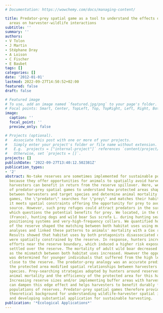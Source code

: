 ```yaml
---
# Documentation: https://wowchemy.com/docs/managing-content/

title: Predator-prey spatial game as a tool to understand the effects of protected
  areas on harvester-wildlife interactions
subtitle: ''
summary: ''
authors:
- V Tolon
- J Martin
- Stéphane Dray
- A Loison
- C Fischer
- E Baubet
tags: []
categories: []
date: '2012-01-01'
lastmod: 2022-09-27T14:50:52+02:00
featured: false
draft: false

# Featured image
# To use, add an image named `featured.jpg/png` to your page's folder.
# Focal points: Smart, Center, TopLeft, Top, TopRight, Left, Right, BottomLeft, Bottom, BottomRight.
image:
  caption: ''
  focal_point: ''
  preview_only: false

# Projects (optional).
#   Associate this post with one or more of your projects.
#   Simply enter your project's folder or file name without extension.
#   E.g. `projects = ["internal-project"]` references `content/project/deep-learning/index.md`.
#   Otherwise, set `projects = []`.
projects: []
publishDate: '2022-09-27T13:40:12.502381Z'
publication_types:
- '2'
abstract: No-take reserves are sometimes implemented for sustainable population harvesting
  because they offer opportunities for animals to spatially avoid harvesters, whereas
  harvesters can benefit in return from the reserve spillover. Here, we used the framework
  of predator-prey spatial games to understand how protected areas shape spatial interactions
  between harvesters and target species and determine animal mortality. In these spatial
  games, the \"predator\" searches for \"prey\" and matches their habitat use, unless
  it meets spatial constraints offering the opportunity for prey to avoid the mortality
  source. However, such prey refuges could attract predators in the surroundings,
  which questions the potential benefits for prey. We located, in the Geneva Basin
  (France), hunting dogs and wild boar Sus scrofa L. during hunting seasons with global
  positioning systems and very-high-frequency collars. We quantified how the proximity
  of the reserve shaped the matching between both habitat uses using multivariate
  analyses and linked these patterns to animals' mortality with a Cox regression analysis.
  Results showed that habitat uses by both protagonists disassociated only when hunters
  were spatially constrained by the reserve. In response, hunters increased hunting
  efforts near the reserve boundary, which induced a higher risk exposure for animals
  settled over the reserve. The mortality of adult wild boar decreased near the reserve
  as the mismatch between both habitat uses increased. However the opposite pattern
  was determined for younger individuals that suffered from the high level of hunting
  close to the reserve. The predator-prey analogy was an accurate prediction of how
  the protected area modified spatial relationships between harvesters and target
  species. Prey-searching strategies adopted by hunters around reserves strongly impacted
  animal mortality and the efficiency of the protected area for this harvested species.
  Increasing reserve sizes and/or implementing buffer areas with harvesting limitations
  can dampen this edge effect and helps harvesters to benefit durably from source
  populations of reserves. Predator-prey spatial games therefore provide a powerful
  theoretical background for understanding wildlife-harvester spatial interactions
  and developing substantial application for sustainable harvesting.
publication: '*Ecological Applications*'
---
```

